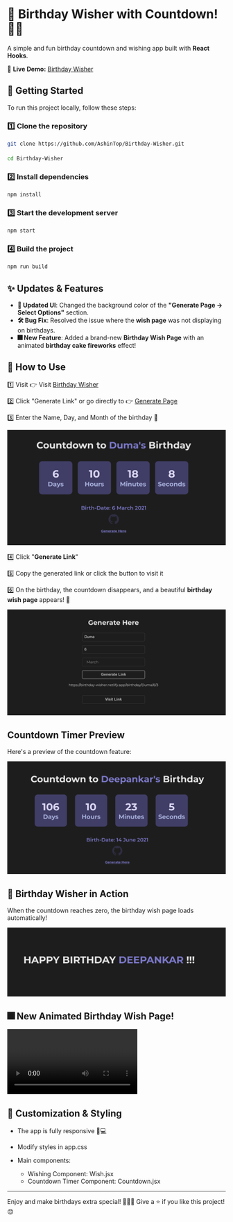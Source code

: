 # 🎉 Birthday Wisher with Countdown! 🎂🎊

A simple and fun birthday countdown and wishing app built with **React Hooks**.

🔗 **Live Demo:** [Birthday Wisher](https://iwangsiyi.com)

## 🚀 Getting Started

To run this project locally, follow these steps:

### 1️⃣ Clone the repository

```sh
git clone https://github.com/AshinTop/Birthday-Wisher.git

cd Birthday-Wisher
```

### 2️⃣ Install dependencies

```sh
npm install
```

### 3️⃣ Start the development server

```sh
npm start
```

### 4️⃣ Build the project

```sh
npm run build
```

## ✨ Updates & Features

- **🎨 Updated UI**: Changed the background color of the **"Generate Page → Select Options"** section.
- **🛠 Bug Fix**: Resolved the issue where the **wish page** was not displaying on birthdays.
- **🎆 New Feature**: Added a brand-new **Birthday Wish Page** with an animated **birthday cake fireworks** effect!

## 🎈 How to Use

1️⃣ Visit 👉 Visit [Birthday Wisher](https://iwangsiyi.com)

2️⃣ Click "Generate Link" or go directly to 👉 [Generate Page](https://iwangsiyi.com/generate)

3️⃣ Enter the Name, Day, and Month of the birthday 🎂

![ScreenShot of Form](screenshots/duma.png)

4️⃣ Click "**Generate Link**"

5️⃣ Copy the generated link or click the button to visit it

6️⃣ On the birthday, the countdown disappears, and a beautiful **birthday wish page** appears! 🎊

![ScreenShot of Form](screenshots/generate.png)

## Countdown Timer Preview

Here's a preview of the countdown feature:

![ScreenShot of Countdown](screenshots/countdown.png)

## 🎂 Birthday Wisher in Action

When the countdown reaches zero, the birthday wish page loads automatically!

![ScreenShot of Countdown](screenshots/wishPage.png)

## 🎆 New Animated Birthday Wish Page!

![Wish Video](screenshots/wish.mp4)

## 🎨 Customization & Styling

- The app is fully responsive 📱💻

- Modify styles in app.css

- Main components:
  - Wishing Component: Wish.jsx
  - Countdown Timer Component: Countdown.jsx

---

Enjoy and make birthdays extra special! 🎉🎂🥳
Give a ⭐ if you like this project! 😊
